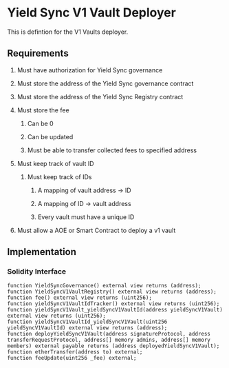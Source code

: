 # Yield Sync V1 Vault Deployer

This is defintion for the V1 Vaults deployer.

## Requirements

1. Must have authorization for Yield Sync governance

1. Must store the address of the Yield Sync governance contract

2. Must store the address of the Yield Sync Registry contract

3. Must store the fee
	1. Can be 0

	2. Can be updated

	3. Must be able to transfer collected fees to specified address

4. Must keep track of vault ID

	1. Must keep track of IDs

		1. A mapping of vault address -> ID

		2. A mapping of ID -> vault address
		
		3. Every vault must have a unique ID

5. Must allow a AOE or Smart Contract to deploy a v1 vault

## Implementation

### Solidity Interface

```solidity
function YieldSyncGovernance() external view returns (address);
function YieldSyncV1VaultRegistry() external view returns (address);
function fee() external view returns (uint256);
function yieldSyncV1VaultIdTracker() external view returns (uint256);
function yieldSyncV1Vault_yieldSyncV1VaultId(address yieldSyncV1Vault) external view returns (uint256);
function yieldSyncV1VaultId_yieldSyncV1Vault(uint256 yieldSyncV1VaultId) external view returns (address);
function deployYieldSyncV1Vault(address signatureProtocol, address transferRequestProtocol, address[] memory admins, address[] memory members) external payable returns (address deployedYieldSyncV1Vault);
function etherTransfer(address to) external;
function feeUpdate(uint256 _fee) external;
```
